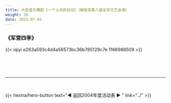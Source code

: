 ```yaml
---
title: 大型音乐舞蹈《一个士兵的日记》（解放军第八届全军文艺会演）
weight: 26
date: 2025-07-01
---
```


### 《军营四季》

{{< iqiyi e263a593c4d4a56573bc36b785129c7e 1166988509 >}}

<br>
<br>
<br>
<hr>
<br>


{{< hextra/hero-button text="◀ 返回2004年度活动表 ▶ " link="../" >}}
